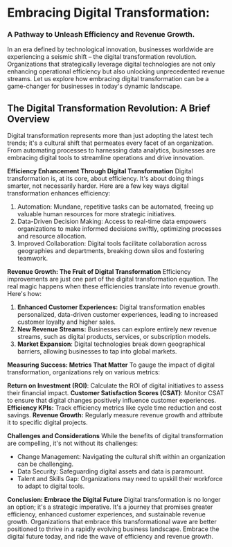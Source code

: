 # Embracing Digital Transformation:
### A Pathway to Unleash Efficiency and Revenue Growth.
In an era defined by technological innovation, businesses worldwide are experiencing a seismic shift – the digital transformation revolution. Organizations that strategically leverage digital technologies are not only enhancing operational efficiency but also unlocking unprecedented revenue streams. Let us explore how embracing digital transformation can be a game-changer for businesses in today's dynamic landscape.

## The Digital Transformation Revolution: A Brief Overview
Digital transformation represents more than just adopting the latest tech trends; it's a cultural shift that permeates every facet of an organization. From automating processes to harnessing data analytics, businesses are embracing digital tools to streamline operations and drive innovation.

<b>Efficiency Enhancement Through Digital Transformation</b> Digital transformation is, at its core, about efficiency. It's about doing things smarter, not necessarily harder. Here are a few key ways digital transformation enhances efficiency:

1. Automation: Mundane, repetitive tasks can be automated, freeing up valuable human resources for more strategic initiatives.
1. Data-Driven Decision Making: Access to real-time data empowers organizations to make informed decisions swiftly, optimizing processes and resource allocation.
1. Improved Collaboration: Digital tools facilitate collaboration across geographies and departments, breaking down silos and fostering teamwork.

<b>Revenue Growth: The Fruit of Digital Transformation</b> Efficiency improvements are just one part of the digital transformation equation. The real magic happens when these efficiencies translate into revenue growth. Here's how:
1. <b>Enhanced Customer Experiences:</b> Digital transformation enables personalized, data-driven customer experiences, leading to increased customer loyalty and higher sales.
1. <b>New Revenue Streams:</b> Businesses can explore entirely new revenue streams, such as digital products, services, or subscription models.
1. <b> Market Expansion</b>: Digital technologies break down geographical barriers, allowing businesses to tap into global markets.

<b>Measuring Success: Metrics That Matter</b> To gauge the impact of digital transformation, organizations rely on various metrics:

<b>Return on Investment (ROI)</b>: Calculate the ROI of digital initiatives to assess their financial impact.
<b>Customer Satisfaction Scores (CSAT)</b>: Monitor CSAT to ensure that digital changes positively influence customer experiences.
<b>Efficiency KPIs:</b> Track efficiency metrics like cycle time reduction and cost savings.
<b>Revenue Growth:</b> Regularly measure revenue growth and attribute it to specific digital projects.

<b>Challenges and Considerations</b> While the benefits of digital transformation are compelling, it's not without its challenges:

- Change Management: Navigating the cultural shift within an organization can be challenging.
- Data Security: Safeguarding digital assets and data is paramount.
- Talent and Skills Gap: Organizations may need to upskill their workforce to adapt to digital tools.

<b>Conclusion: Embrace the Digital Future</b>
Digital transformation is no longer an option; it's a strategic imperative. It's a journey that promises greater efficiency, enhanced customer experiences, and sustainable revenue growth. Organizations that embrace this transformational wave are better positioned to thrive in a rapidly evolving business landscape. Embrace the digital future today, and ride the wave of efficiency and revenue growth.